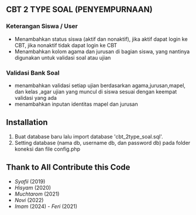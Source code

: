 <p align="center>
  <img src="https://mysch.id/cms_web/upload/picture/aplikasi-ujian-online-berbasis-web.jpg" width="400" alt="Laravel Logo">
  </p>
  
## CBT 2 TYPE SOAL (PENYEMPURNAAN)

### Keterangan Siswa / User
- Menambahkan status siswa (aktif dan nonaktif), jika aktif dapat login ke CBT, jika nonaktif tidak dapat login ke CBT
- Menambahkan kolom agama dan jurusan di bagian siswa, yang nantinya digunakan untuk validasi soal atau ujian

### Validasi Bank Soal
- menambahkan validasi setiap ujian berdasarkan agama,jurusan,mapel, dan kelas ,agar ujian yang muncul di siswa sesuai dengan keempat validasi yang ada
- menambahkan inputan identitas mapel dan jurusan

## Installation
1. Buat database baru lalu import database 'cbt_2type_soal.sql'.
2. Setting database (nama db, username db, dan password db) pada folder koneksi dan file config.php

## Thank to All Contribute this Code
- *Syafii* (2019)
- *Hisyam* (2020)
- *Muchtarom* (2021)
- *Novi* (2022)
- *Imam* (2024)
- *Feri* (2021)

